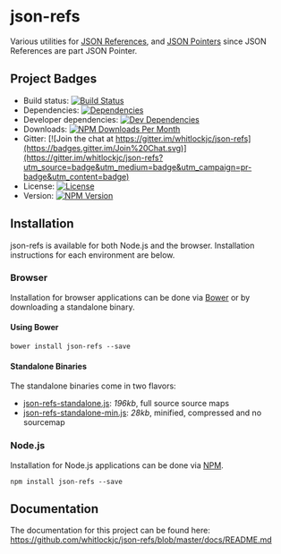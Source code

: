 # json-refs

Various utilities for [JSON References][json-reference-draft-spec], and [JSON Pointers][json-pointer-spec] since JSON
References are part JSON Pointer.

## Project Badges

* Build status: [![Build Status](https://travis-ci.org/whitlockjc/json-refs.svg)](https://travis-ci.org/whitlockjc/json-refs)
* Dependencies: [![Dependencies](https://david-dm.org/whitlockjc/json-refs.svg)](https://david-dm.org/whitlockjc/json-refs)
* Developer dependencies: [![Dev Dependencies](https://david-dm.org/whitlockjc/json-refs/dev-status.svg)](https://david-dm.org/whitlockjc/json-refs#info=devDependencies&view=table)
* Downloads: [![NPM Downloads Per Month](http://img.shields.io/npm/dm/json-refs.svg)](https://www.npmjs.org/package/json-refs)
* Gitter: [![Join the chat at https://gitter.im/whitlockjc/json-refs](https://badges.gitter.im/Join%20Chat.svg)](https://gitter.im/whitlockjc/json-refs?utm_source=badge&utm_medium=badge&utm_campaign=pr-badge&utm_content=badge)
* License: [![License](http://img.shields.io/npm/l/json-refs.svg)](https://github.com/whitlockjc/json-refs/blob/master/LICENSE)
* Version: [![NPM Version](http://img.shields.io/npm/v/json-refs.svg)](https://www.npmjs.org/package/json-refs)

## Installation

json-refs is available for both Node.js and the browser.  Installation instructions for each environment are below.

### Browser

Installation for browser applications can be done via [Bower][bower] or by downloading a standalone binary.

#### Using Bower

```
bower install json-refs --save
```

#### Standalone Binaries

The standalone binaries come in two flavors:

* [json-refs-standalone.js](https://raw.github.com/whitlockjc/json-refs/master/browser/json-refs-standalone.js): _196kb_, full source source maps
* [json-refs-standalone-min.js](https://raw.github.com/whitlockjc/json-refs/master/browser/json-refs-standalone-min.js): _28kb_, minified, compressed
and no sourcemap

### Node.js

Installation for Node.js applications can be done via [NPM][npm].

```
npm install json-refs --save
```

## Documentation

The documentation for this project can be found here: https://github.com/whitlockjc/json-refs/blob/master/docs/README.md

[bower]: http://bower.io/
[npm]: https://www.npmjs.com/
[json-reference-draft-spec]: http://tools.ietf.org/html/draft-pbryan-zyp-json-ref-03
[json-pointer-spec]: http://tools.ietf.org/html/rfc6901
[path-loader]: https://github.com/whitlockjc/path-loader
